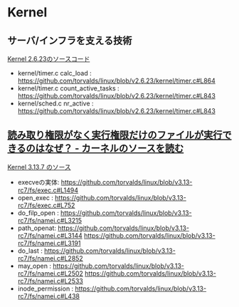 # Kernel

## サーバ/インフラを支える技術

[Kernel 2.6.23のソースコード](https://github.com/torvalds/linux/tree/v2.6.23)

* kernel/timer.c calc_load : https://github.com/torvalds/linux/blob/v2.6.23/kernel/timer.c#L864
* kernel/timer.c count_active_tasks : https://github.com/torvalds/linux/blob/v2.6.23/kernel/timer.c#L843
* kernel/sched.c nr_active : https://github.com/torvalds/linux/blob/v2.6.23/kernel/timer.c#L843


## [読み取り権限がなく実行権限だけのファイルが実行できるのはなぜ？ - カーネルのソースを読む](http://nekogata.hatenablog.com/entry/2014/03/28/060547)

[Kernel 3.13.7 のソース](https://github.com/torvalds/linux/tree/v3.13-rc7)

* execveの実体: https://github.com/torvalds/linux/blob/v3.13-rc7/fs/exec.c#L1494
* open_exec : https://github.com/torvalds/linux/blob/v3.13-rc7/fs/exec.c#L752
* do_filp_open : https://github.com/torvalds/linux/blob/v3.13-rc7/fs/namei.c#L3215
* path_openat: https://github.com/torvalds/linux/blob/v3.13-rc7/fs/namei.c#L3144
               https://github.com/torvalds/linux/blob/v3.13-rc7/fs/namei.c#L3191
* do_last : https://github.com/torvalds/linux/blob/v3.13-rc7/fs/namei.c#L2852
* may_open : https://github.com/torvalds/linux/blob/v3.13-rc7/fs/namei.c#L2502
             https://github.com/torvalds/linux/blob/v3.13-rc7/fs/namei.c#L2533
* inode_permission : https://github.com/torvalds/linux/blob/v3.13-rc7/fs/namei.c#L438
